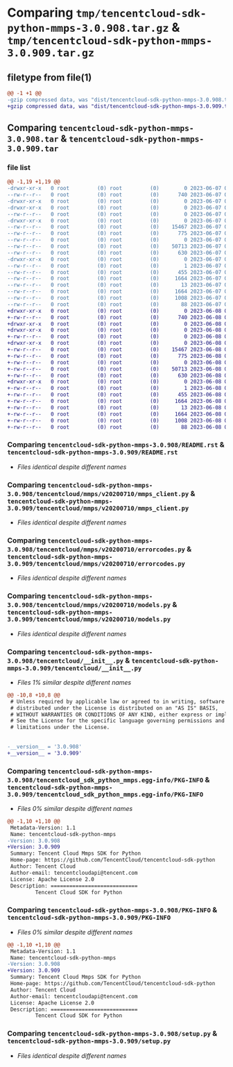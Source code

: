 # Comparing `tmp/tencentcloud-sdk-python-mmps-3.0.908.tar.gz` & `tmp/tencentcloud-sdk-python-mmps-3.0.909.tar.gz`

## filetype from file(1)

```diff
@@ -1 +1 @@
-gzip compressed data, was "dist/tencentcloud-sdk-python-mmps-3.0.908.tar", last modified: Wed Jun  7 00:28:17 2023, max compression
+gzip compressed data, was "dist/tencentcloud-sdk-python-mmps-3.0.909.tar", last modified: Thu Jun  8 00:29:04 2023, max compression
```

## Comparing `tencentcloud-sdk-python-mmps-3.0.908.tar` & `tencentcloud-sdk-python-mmps-3.0.909.tar`

### file list

```diff
@@ -1,19 +1,19 @@
-drwxr-xr-x   0 root         (0) root         (0)        0 2023-06-07 00:28:17.000000 tencentcloud-sdk-python-mmps-3.0.908/
--rw-r--r--   0 root         (0) root         (0)      740 2023-06-07 00:28:17.000000 tencentcloud-sdk-python-mmps-3.0.908/README.rst
-drwxr-xr-x   0 root         (0) root         (0)        0 2023-06-07 00:28:17.000000 tencentcloud-sdk-python-mmps-3.0.908/tencentcloud/
-drwxr-xr-x   0 root         (0) root         (0)        0 2023-06-07 00:28:17.000000 tencentcloud-sdk-python-mmps-3.0.908/tencentcloud/mmps/
--rw-r--r--   0 root         (0) root         (0)        0 2023-06-07 00:28:17.000000 tencentcloud-sdk-python-mmps-3.0.908/tencentcloud/mmps/__init__.py
-drwxr-xr-x   0 root         (0) root         (0)        0 2023-06-07 00:28:17.000000 tencentcloud-sdk-python-mmps-3.0.908/tencentcloud/mmps/v20200710/
--rw-r--r--   0 root         (0) root         (0)    15467 2023-06-07 00:28:17.000000 tencentcloud-sdk-python-mmps-3.0.908/tencentcloud/mmps/v20200710/mmps_client.py
--rw-r--r--   0 root         (0) root         (0)      775 2023-06-07 00:28:17.000000 tencentcloud-sdk-python-mmps-3.0.908/tencentcloud/mmps/v20200710/errorcodes.py
--rw-r--r--   0 root         (0) root         (0)        0 2023-06-07 00:28:17.000000 tencentcloud-sdk-python-mmps-3.0.908/tencentcloud/mmps/v20200710/__init__.py
--rw-r--r--   0 root         (0) root         (0)    50713 2023-06-07 00:28:17.000000 tencentcloud-sdk-python-mmps-3.0.908/tencentcloud/mmps/v20200710/models.py
--rw-r--r--   0 root         (0) root         (0)      630 2023-06-07 00:28:17.000000 tencentcloud-sdk-python-mmps-3.0.908/tencentcloud/__init__.py
-drwxr-xr-x   0 root         (0) root         (0)        0 2023-06-07 00:28:17.000000 tencentcloud-sdk-python-mmps-3.0.908/tencentcloud_sdk_python_mmps.egg-info/
--rw-r--r--   0 root         (0) root         (0)        1 2023-06-07 00:28:17.000000 tencentcloud-sdk-python-mmps-3.0.908/tencentcloud_sdk_python_mmps.egg-info/dependency_links.txt
--rw-r--r--   0 root         (0) root         (0)      455 2023-06-07 00:28:17.000000 tencentcloud-sdk-python-mmps-3.0.908/tencentcloud_sdk_python_mmps.egg-info/SOURCES.txt
--rw-r--r--   0 root         (0) root         (0)     1664 2023-06-07 00:28:17.000000 tencentcloud-sdk-python-mmps-3.0.908/tencentcloud_sdk_python_mmps.egg-info/PKG-INFO
--rw-r--r--   0 root         (0) root         (0)       13 2023-06-07 00:28:17.000000 tencentcloud-sdk-python-mmps-3.0.908/tencentcloud_sdk_python_mmps.egg-info/top_level.txt
--rw-r--r--   0 root         (0) root         (0)     1664 2023-06-07 00:28:17.000000 tencentcloud-sdk-python-mmps-3.0.908/PKG-INFO
--rw-r--r--   0 root         (0) root         (0)     1008 2023-06-07 00:28:17.000000 tencentcloud-sdk-python-mmps-3.0.908/setup.py
--rw-r--r--   0 root         (0) root         (0)       88 2023-06-07 00:28:17.000000 tencentcloud-sdk-python-mmps-3.0.908/setup.cfg
+drwxr-xr-x   0 root         (0) root         (0)        0 2023-06-08 00:29:04.000000 tencentcloud-sdk-python-mmps-3.0.909/
+-rw-r--r--   0 root         (0) root         (0)      740 2023-06-08 00:29:03.000000 tencentcloud-sdk-python-mmps-3.0.909/README.rst
+drwxr-xr-x   0 root         (0) root         (0)        0 2023-06-08 00:29:04.000000 tencentcloud-sdk-python-mmps-3.0.909/tencentcloud/
+drwxr-xr-x   0 root         (0) root         (0)        0 2023-06-08 00:29:04.000000 tencentcloud-sdk-python-mmps-3.0.909/tencentcloud/mmps/
+-rw-r--r--   0 root         (0) root         (0)        0 2023-06-08 00:29:03.000000 tencentcloud-sdk-python-mmps-3.0.909/tencentcloud/mmps/__init__.py
+drwxr-xr-x   0 root         (0) root         (0)        0 2023-06-08 00:29:04.000000 tencentcloud-sdk-python-mmps-3.0.909/tencentcloud/mmps/v20200710/
+-rw-r--r--   0 root         (0) root         (0)    15467 2023-06-08 00:29:03.000000 tencentcloud-sdk-python-mmps-3.0.909/tencentcloud/mmps/v20200710/mmps_client.py
+-rw-r--r--   0 root         (0) root         (0)      775 2023-06-08 00:29:03.000000 tencentcloud-sdk-python-mmps-3.0.909/tencentcloud/mmps/v20200710/errorcodes.py
+-rw-r--r--   0 root         (0) root         (0)        0 2023-06-08 00:29:03.000000 tencentcloud-sdk-python-mmps-3.0.909/tencentcloud/mmps/v20200710/__init__.py
+-rw-r--r--   0 root         (0) root         (0)    50713 2023-06-08 00:29:03.000000 tencentcloud-sdk-python-mmps-3.0.909/tencentcloud/mmps/v20200710/models.py
+-rw-r--r--   0 root         (0) root         (0)      630 2023-06-08 00:29:03.000000 tencentcloud-sdk-python-mmps-3.0.909/tencentcloud/__init__.py
+drwxr-xr-x   0 root         (0) root         (0)        0 2023-06-08 00:29:04.000000 tencentcloud-sdk-python-mmps-3.0.909/tencentcloud_sdk_python_mmps.egg-info/
+-rw-r--r--   0 root         (0) root         (0)        1 2023-06-08 00:29:04.000000 tencentcloud-sdk-python-mmps-3.0.909/tencentcloud_sdk_python_mmps.egg-info/dependency_links.txt
+-rw-r--r--   0 root         (0) root         (0)      455 2023-06-08 00:29:04.000000 tencentcloud-sdk-python-mmps-3.0.909/tencentcloud_sdk_python_mmps.egg-info/SOURCES.txt
+-rw-r--r--   0 root         (0) root         (0)     1664 2023-06-08 00:29:04.000000 tencentcloud-sdk-python-mmps-3.0.909/tencentcloud_sdk_python_mmps.egg-info/PKG-INFO
+-rw-r--r--   0 root         (0) root         (0)       13 2023-06-08 00:29:04.000000 tencentcloud-sdk-python-mmps-3.0.909/tencentcloud_sdk_python_mmps.egg-info/top_level.txt
+-rw-r--r--   0 root         (0) root         (0)     1664 2023-06-08 00:29:04.000000 tencentcloud-sdk-python-mmps-3.0.909/PKG-INFO
+-rw-r--r--   0 root         (0) root         (0)     1008 2023-06-08 00:29:03.000000 tencentcloud-sdk-python-mmps-3.0.909/setup.py
+-rw-r--r--   0 root         (0) root         (0)       88 2023-06-08 00:29:04.000000 tencentcloud-sdk-python-mmps-3.0.909/setup.cfg
```

### Comparing `tencentcloud-sdk-python-mmps-3.0.908/README.rst` & `tencentcloud-sdk-python-mmps-3.0.909/README.rst`

 * *Files identical despite different names*

### Comparing `tencentcloud-sdk-python-mmps-3.0.908/tencentcloud/mmps/v20200710/mmps_client.py` & `tencentcloud-sdk-python-mmps-3.0.909/tencentcloud/mmps/v20200710/mmps_client.py`

 * *Files identical despite different names*

### Comparing `tencentcloud-sdk-python-mmps-3.0.908/tencentcloud/mmps/v20200710/errorcodes.py` & `tencentcloud-sdk-python-mmps-3.0.909/tencentcloud/mmps/v20200710/errorcodes.py`

 * *Files identical despite different names*

### Comparing `tencentcloud-sdk-python-mmps-3.0.908/tencentcloud/mmps/v20200710/models.py` & `tencentcloud-sdk-python-mmps-3.0.909/tencentcloud/mmps/v20200710/models.py`

 * *Files identical despite different names*

### Comparing `tencentcloud-sdk-python-mmps-3.0.908/tencentcloud/__init__.py` & `tencentcloud-sdk-python-mmps-3.0.909/tencentcloud/__init__.py`

 * *Files 1% similar despite different names*

```diff
@@ -10,8 +10,8 @@
 # Unless required by applicable law or agreed to in writing, software
 # distributed under the License is distributed on an "AS IS" BASIS,
 # WITHOUT WARRANTIES OR CONDITIONS OF ANY KIND, either express or implied.
 # See the License for the specific language governing permissions and
 # limitations under the License.
 
 
-__version__ = '3.0.908'
+__version__ = '3.0.909'
```

### Comparing `tencentcloud-sdk-python-mmps-3.0.908/tencentcloud_sdk_python_mmps.egg-info/PKG-INFO` & `tencentcloud-sdk-python-mmps-3.0.909/tencentcloud_sdk_python_mmps.egg-info/PKG-INFO`

 * *Files 0% similar despite different names*

```diff
@@ -1,10 +1,10 @@
 Metadata-Version: 1.1
 Name: tencentcloud-sdk-python-mmps
-Version: 3.0.908
+Version: 3.0.909
 Summary: Tencent Cloud Mmps SDK for Python
 Home-page: https://github.com/TencentCloud/tencentcloud-sdk-python
 Author: Tencent Cloud
 Author-email: tencentcloudapi@tencent.com
 License: Apache License 2.0
 Description: ============================
         Tencent Cloud SDK for Python
```

### Comparing `tencentcloud-sdk-python-mmps-3.0.908/PKG-INFO` & `tencentcloud-sdk-python-mmps-3.0.909/PKG-INFO`

 * *Files 0% similar despite different names*

```diff
@@ -1,10 +1,10 @@
 Metadata-Version: 1.1
 Name: tencentcloud-sdk-python-mmps
-Version: 3.0.908
+Version: 3.0.909
 Summary: Tencent Cloud Mmps SDK for Python
 Home-page: https://github.com/TencentCloud/tencentcloud-sdk-python
 Author: Tencent Cloud
 Author-email: tencentcloudapi@tencent.com
 License: Apache License 2.0
 Description: ============================
         Tencent Cloud SDK for Python
```

### Comparing `tencentcloud-sdk-python-mmps-3.0.908/setup.py` & `tencentcloud-sdk-python-mmps-3.0.909/setup.py`

 * *Files identical despite different names*

